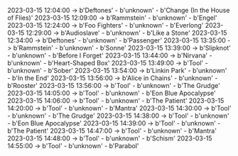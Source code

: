 2023-03-15 12:04:00 -> b'Deftones' - b'unknown' - b'Change (In the House of Flies)'
2023-03-15 12:09:00 -> b'Rammstein' - b'unknown' - b'Engel'
2023-03-15 12:24:00 -> b'Foo Fighters' - b'unknown' - b'Everlong'
2023-03-15 12:29:00 -> b'Audioslave' - b'unknown' - b'Like a Stone'
2023-03-15 12:34:00 -> b'Deftones' - b'unknown' - b'Passenger'
2023-03-15 13:35:00 -> b'Rammstein' - b'unknown' - b'Sonne'
2023-03-15 13:39:00 -> b'Slipknot' - b'unknown' - b'Before I Forget'
2023-03-15 13:44:00 -> b'Nirvana' - b'unknown' - b'Heart-Shaped Box'
2023-03-15 13:49:00 -> b'Tool' - b'unknown' - b'Sober'
2023-03-15 13:54:00 -> b'Linkin Park' - b'unknown' - b'In the End'
2023-03-15 13:56:00 -> b'Alice in Chains' - b'unknown' - b'Rooster'
2023-03-15 13:56:00 -> b'Tool' - b'unknown' - b'The Grudge'
2023-03-15 14:05:00 -> b'Tool' - b'unknown' - b'Eon Blue Apocalypse'
2023-03-15 14:06:00 -> b'Tool' - b'unknown' - b'The Patient'
2023-03-15 14:20:00 -> b'Tool' - b'unknown' - b'Mantra'
2023-03-15 14:30:00 -> b'Tool' - b'unknown' - b'The Grudge'
2023-03-15 14:38:00 -> b'Tool' - b'unknown' - b'Eon Blue Apocalypse'
2023-03-15 14:39:00 -> b'Tool' - b'unknown' - b'The Patient'
2023-03-15 14:47:00 -> b'Tool' - b'unknown' - b'Mantra'
2023-03-15 14:48:00 -> b'Tool' - b'unknown' - b'Schism'
2023-03-15 14:55:00 -> b'Tool' - b'unknown' - b'Parabol'
